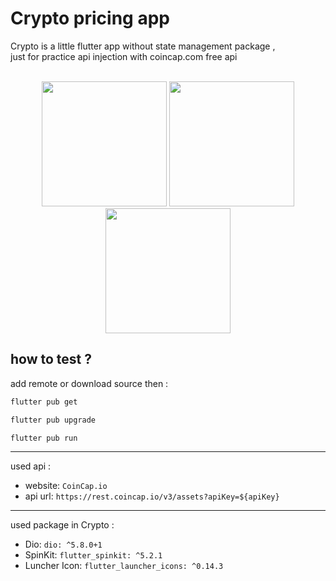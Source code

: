 # Crypto pricing app

Crypto is a little flutter app without state management package ,<br>
just for practice api injection with coincap.com free api
<br>
<br>

<p align="center">

<img src="https://github.com/user-attachments/assets/d04712db-a51b-414e-986b-d5239ba0f8ec" width="200" alt="" />


<img src="https://github.com/user-attachments/assets/c838748f-7d51-4478-832f-9e819ecd6d1d" width="200" alt="" />

  
<img src="https://github.com/user-attachments/assets/c2cd40e8-46f0-488e-86a1-5821391cf619" width="200" alt="" />

</p>


## how to test ?

add remote or download source then :


```bash
flutter pub get
```
```bash
flutter pub upgrade
```
```bash
flutter pub run
```
<hr>

used api :

* website: `CoinCap.io`
* api url: `https://rest.coincap.io/v3/assets?apiKey=${apiKey}`

<hr>

used package in Crypto :

* Dio: `dio: ^5.8.0+1`
* SpinKit: `flutter_spinkit: ^5.2.1`
* Luncher Icon: `flutter_launcher_icons: ^0.14.3`











